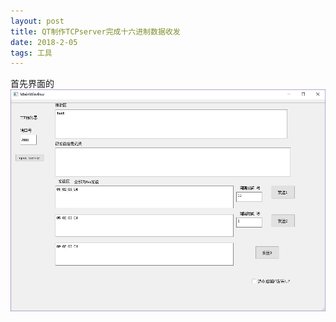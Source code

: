 ```yaml
---
layout: post
title: QT制作TCPserver完成十六进制数据收发
date: 2018-2-05
tags: 工具    
---
```


首先界面的
![主要界面](/images/posts/qtfortcpserver/main_ui.png)

